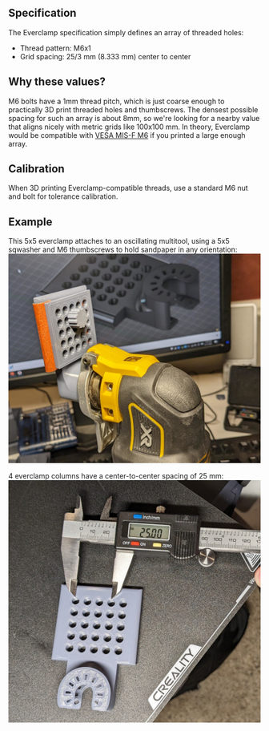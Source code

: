 ## Specification

The Everclamp specification simply defines an array of threaded holes:

- Thread pattern: M6x1
- Grid spacing: 25/3 mm (8.333 mm) center to center

## Why these values?
M6 bolts have a 1mm thread pitch, which is just coarse enough to practically 3D print threaded holes and thumbscrews.  The densest possible spacing for such an array is about 8mm, so we're looking for a nearby value that aligns nicely with metric grids like 100x100 mm.  In theory, Everclamp would be compatible with [VESA MIS-F M6](https://en.wikipedia.org/wiki/Flat_Display_Mounting_Interface#Variants) if you printed a large enough array.

## Calibration

When 3D printing Everclamp-compatible threads, use a standard M6 nut and bolt for tolerance calibration.

## Example

This 5x5 everclamp attaches to an oscillating multitool, using a 5x5 sqwasher and M6 thumbscrews to hold sandpaper in any orientation:
![](media/multitool_sandpaper.jpg)

4 everclamp columns have a center-to-center spacing of 25 mm:
![](media/everclamp5x5.jpg)
